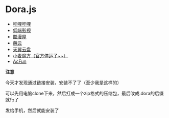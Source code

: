 # Dora.js

- [哔哩哔哩](./哔哩哔哩/README.md)
- [低端影视](./低端影视/README.md)
- [酷漫屋](./酷漫屋/README.md)
- [萌云](./萌云/README.md)
- [天翼云盘](./天翼云盘/README.md)
- [小麦魔方（官方停运了~~）](./小麦魔方/README.md)
- [AcFun](./AcFun/README.md)

**注意**

今天才发现通过链接安装，安装不了了（至少我是这样的）

可以先用电脑clone下来，然后打成一个zip格式的压缩包，最后改成.dora的后缀就行了

发给手机，然后就能安装了